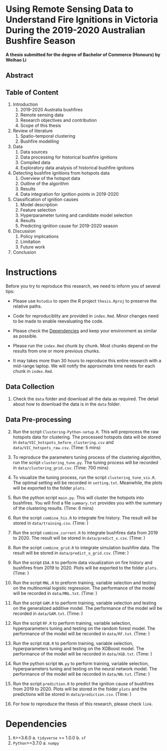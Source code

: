 # Using Remote Sensing Data to Understand Fire Ignitions in Victoria During the 2019-2020 Australian Bushfire Season

**A thesis submitted for the degree of Bachelor of Commerce (Honours) by Weihao Li**

## Abstract

## Table of Content

1. Introduction
	1. 2019-2020 Australia bushfires
	2. Remote sensing data
	3. Research objectives and contribution
	4. Scope of this thesis
2. Review of literature
 	1. Spatio-temporal clustering
 	2. Bushfire modelling
3. Data
 	1. Data sources
 	2. Data processing for historical bushfire ignitions
 	3. Compiled data
 	4. Exploratory data analysis of historical bushfire ignitions
4. Detecting bushfire ignitions from hotspots data
 	1. Overview of the hotspot data
 	2. Outline of the algorithm
 	3. Results
 	4. Data integration for ignition points in 2019-2020
5. Classification of ignition causes
 	1. Model description
 	2. Feature selection
 	3. Hyperparameter tuning and candidate model selection
 	4. Results
 	5. Predicting ignition cause for 2019-2020 season
6. Discussion
 	1. Policy implications
 	2. Limitation
 	3. Future work
7. Conclusion

# Instructions

Before you try to reproduce this research, we need to inform you of several tips: 

- Please use `Rstudio` to open the R project `thesis.Rproj` to preserve the relative paths. 

- Code for reproduciblity are provided in `index.Rmd`. Minor changes need to be made to enable reevaluating the code.

- Please check the [Dependencies](#Dependencies) and keep your environment as similar as possible.

- Please run the `index.Rmd` chunk by chunk. Most chunks depend on the results from one or more previous chunks.

- It may takes more than 30 hours to reproduce this entire research with a mid-range laptop. We will notify the approximate time needs for each chunk in `index.Rmd`.

## Data Collection

1. Check the `data` folder and download all the data as required. The detail about how to download the data is in the `data` folder. 

## Data Pre-processing

2. Run the script `Clustering-Python-setup.R`. This will preprocess the raw hotspots data for clustering. The processed hotspots data will be stored in `data/VIC_hotspots_before_clustering.csv` and `data/VIC_hotspots_raw.csv`. (Time: 5 mins)

3. To reproduce the parameters tuning process of the clustering algorithm, run the script `clustering_tune.py`. The tuning process will be recorded in `data/clustering_grid.csv`. (Time: 700 mins)

4. To visualize the tuning process, run the script `clustering_tune_vis.R`. The optimal setting will be recorded in `setting.txt`. Meanwhile, the plots will be exported to the folder `plots`.

5. Run the python script `main.py`. This will cluster the hotspots into bushfires. You will find a file `summary.txt` provides you with the summary of the clustering results. (Time: 6 mins)

6. Run the script `combine_his.R` to integrate fire history. The result will be stored in `data/training.csv`. (Time: )

7. Run the script `combine_current.R` to integrate bushfires data from 2019 to 2020. The result will be stored in `data/predict_x.csv`. (Time: )

8. Run the script `combine_grid.R` to integrate simulation bushfire data. The result will be stored in `data/predict_x_grid.csv`. (Time: )

9. Run the script `EDA.R` to perform data visualization on fire history and bushfires from 2019 to 2020. Plots will be exported to the folder `plots`. (Time: )

10. Run the script `MNL.R` to preform training, variable selection and testing on the multinomial logistic regression. The performance of the model will be recorded in `data/MNL.txt`. (Time: )

11. Run the script `GAM.R` to perform training, variable selection and testing on the generalized additive model. The performance of the model will be recorded in `data/GAM.txt`. (Time: )

12. Run the script `RF.R` to perform training, variable selection, hyperparameters tuning and testing on the random forest model. The performance of the model will be recorded in `data/RF.txt`. (Time: )

13. Run the script `XGB.R` to perform training, variable selection, hyperparameters tuning and testing on the XGBoost model. The performance of the model will be recorded in `data/XGB.txt`. (Time: )

14. Run the python script `NN.py` to perform training, variable selection, hyperparameters tuning and testing on the neural network model. The performance of the model will be recorded in `data/NN.txt`. (Time: )

15. Run the script `prediction.R` to predict the ignition cause of bushfires from 2019 to 2020. Plots will be stored in the folder `plots` and the predictions will be stored in `data/prediction.csv`. (Time: )

16. For how to reproduce the thesis of this research, please check `link`.



# Dependencies

1. `R`>=3.6.0
	a. `tidyverse` >= 1.0.0
	b. `sf` 
2. `Python`>=3.7.0
	a. `numpy`











